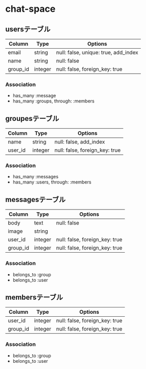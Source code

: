 # chat-space

## usersテーブル

|Column|Type|Options|
|------|----|-------|
|email|string|null: false, unique: true, add_index|
|name|string|null: false|
|group_id|integer|null: false, foreign_key: true|

### Association
- has_many :message
- has_many :groups, through: :members



## groupesテーブル

|Column|Type|Options|
|------|----|-------|
|name|string|null: false, add_index|
|user_id|integer|null: false, foreign_key: true|

### Association
- has_many :messages
- has_many :users, through: :members



## messagesテーブル

|Column|Type|Options|
|------|----|-------|
|body|text|null: false|
|image|string|
|user_id|integer|null: false, foreign_key: true|
|group_id|integer|null: false, foreign_key: true|

### Association
- belongs_to :group
- belongs_to :user



## membersテーブル

|Column|Type|Options|
|------|----|-------|
|user_id|integer|null: false, foreign_key: true|
|group_id|integer|null: false, foreign_key: true|

### Association
- belongs_to :group
- belongs_to :user
